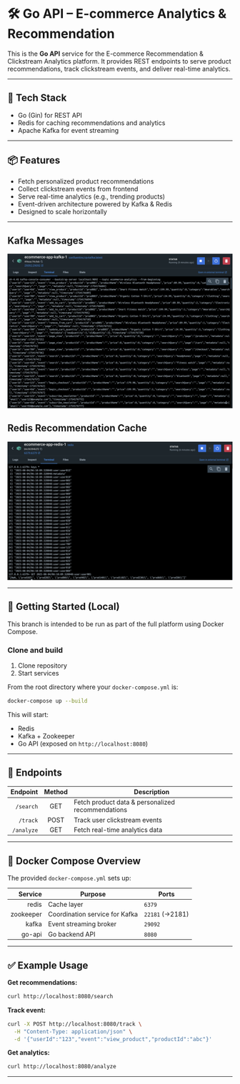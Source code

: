 # 🛠️ Go API – E-commerce Analytics & Recommendation

This is the **Go API** service for the E-commerce Recommendation & Clickstream Analytics platform.
It provides REST endpoints to serve product recommendations, track clickstream events, and deliver real-time analytics.

---

## 🧰 **Tech Stack**

* Go (Gin) for REST API
* Redis for caching recommendations and analytics
* Apache Kafka for event streaming

---

## 📦 **Features**

* Fetch personalized product recommendations
* Collect clickstream events from frontend
* Serve real-time analytics (e.g., trending products)
* Event-driven architecture powered by Kafka & Redis
* Designed to scale horizontally

---

## **Kafka Messages**
![kafka messages](./extra/kafka-messages.png)

## **Redis Recommendation Cache**
![redis recommendation cache](./extra/redis-product-recommendations.png)

---

## 🚀 **Getting Started (Local)**

This branch is intended to be run as part of the full platform using Docker Compose.

### Clone and build

1. Clone repository
2. Start services

From the root directory where your `docker-compose.yml` is:

```bash
docker-compose up --build
```

This will start:

* Redis
* Kafka + Zookeeper
* Go API (exposed on `http://localhost:8080`)

---

## 🧪 **Endpoints**

|   Endpoint | Method | Description                                       |
| ---------: | :----: | ------------------------------------------------- |
|  `/search` |   GET  | Fetch product data & personalized recommendations |
|   `/track` |  POST  | Track user clickstream events                     |
| `/analyze` |   GET  | Fetch real-time analytics data                    |

---

## 🐳 **Docker Compose Overview**

The provided `docker-compose.yml` sets up:

|   Service | Purpose                        | Ports           |
| --------: | ------------------------------ | --------------- |
|     redis | Cache layer                    | `6379`          |
| zookeeper | Coordination service for Kafka | `22181` (→2181) |
|     kafka | Event streaming broker         | `29092`         |
|    go-api | Go backend API                 | `8080`          |

---

## ✅ **Example Usage**

**Get recommendations:**

```bash
curl http://localhost:8080/search
```

**Track event:**

```bash
curl -X POST http://localhost:8080/track \
  -H "Content-Type: application/json" \
  -d '{"userId":"123","event":"view_product","productId":"abc"}'
```

**Get analytics:**

```bash
curl http://localhost:8080/analyze
```

---